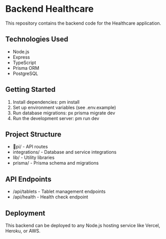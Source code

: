 # Backend Healthcare

This repository contains the backend code for the Healthcare application.

## Technologies Used
- Node.js
- Express
- TypeScript
- Prisma ORM
- PostgreSQL

## Getting Started
1. Install dependencies: 
pm install
2. Set up environment variables (see .env.example)
3. Run database migrations: 
px prisma migrate dev
4. Run the development server: 
pm run dev

## Project Structure
- pi/ - API routes
- integrations/ - Database and service integrations
- lib/ - Utility libraries
- prisma/ - Prisma schema and migrations

## API Endpoints
- /api/tablets - Tablet management endpoints
- /api/health - Health check endpoint

## Deployment
This backend can be deployed to any Node.js hosting service like Vercel, Heroku, or AWS.

